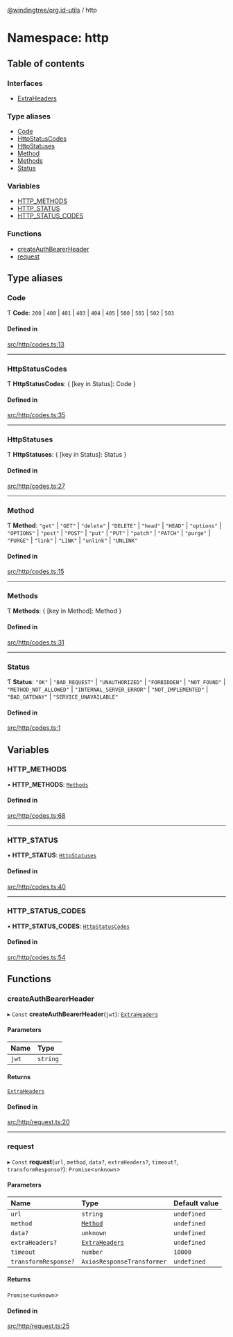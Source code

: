 [@windingtree/org.id-utils](../README.md) / http

# Namespace: http

## Table of contents

### Interfaces

- [ExtraHeaders](../interfaces/http.ExtraHeaders.md)

### Type aliases

- [Code](http.md#code)
- [HttpStatusCodes](http.md#httpstatuscodes)
- [HttpStatuses](http.md#httpstatuses)
- [Method](http.md#method)
- [Methods](http.md#methods)
- [Status](http.md#status)

### Variables

- [HTTP\_METHODS](http.md#http_methods)
- [HTTP\_STATUS](http.md#http_status)
- [HTTP\_STATUS\_CODES](http.md#http_status_codes)

### Functions

- [createAuthBearerHeader](http.md#createauthbearerheader)
- [request](http.md#request)

## Type aliases

### Code

Ƭ **Code**: ``200`` \| ``400`` \| ``401`` \| ``403`` \| ``404`` \| ``405`` \| ``500`` \| ``501`` \| ``502`` \| ``503``

#### Defined in

[src/http/codes.ts:13](https://github.com/windingtree/org.id-sdk/blob/fc1d09f/packages/utils/src/http/codes.ts#L13)

___

### HttpStatusCodes

Ƭ **HttpStatusCodes**: { [key in Status]: Code }

#### Defined in

[src/http/codes.ts:35](https://github.com/windingtree/org.id-sdk/blob/fc1d09f/packages/utils/src/http/codes.ts#L35)

___

### HttpStatuses

Ƭ **HttpStatuses**: { [key in Status]: Status }

#### Defined in

[src/http/codes.ts:27](https://github.com/windingtree/org.id-sdk/blob/fc1d09f/packages/utils/src/http/codes.ts#L27)

___

### Method

Ƭ **Method**: ``"get"`` \| ``"GET"`` \| ``"delete"`` \| ``"DELETE"`` \| ``"head"`` \| ``"HEAD"`` \| ``"options"`` \| ``"OPTIONS"`` \| ``"post"`` \| ``"POST"`` \| ``"put"`` \| ``"PUT"`` \| ``"patch"`` \| ``"PATCH"`` \| ``"purge"`` \| ``"PURGE"`` \| ``"link"`` \| ``"LINK"`` \| ``"unlink"`` \| ``"UNLINK"``

#### Defined in

[src/http/codes.ts:15](https://github.com/windingtree/org.id-sdk/blob/fc1d09f/packages/utils/src/http/codes.ts#L15)

___

### Methods

Ƭ **Methods**: { [key in Method]: Method }

#### Defined in

[src/http/codes.ts:31](https://github.com/windingtree/org.id-sdk/blob/fc1d09f/packages/utils/src/http/codes.ts#L31)

___

### Status

Ƭ **Status**: ``"OK"`` \| ``"BAD_REQUEST"`` \| ``"UNAUTHORIZED"`` \| ``"FORBIDDEN"`` \| ``"NOT_FOUND"`` \| ``"METHOD_NOT_ALLOWED"`` \| ``"INTERNAL_SERVER_ERROR"`` \| ``"NOT_IMPLEMENTED"`` \| ``"BAD_GATEWAY"`` \| ``"SERVICE_UNAVAILABLE"``

#### Defined in

[src/http/codes.ts:1](https://github.com/windingtree/org.id-sdk/blob/fc1d09f/packages/utils/src/http/codes.ts#L1)

## Variables

### HTTP\_METHODS

• **HTTP\_METHODS**: [`Methods`](http.md#methods)

#### Defined in

[src/http/codes.ts:68](https://github.com/windingtree/org.id-sdk/blob/fc1d09f/packages/utils/src/http/codes.ts#L68)

___

### HTTP\_STATUS

• **HTTP\_STATUS**: [`HttpStatuses`](http.md#httpstatuses)

#### Defined in

[src/http/codes.ts:40](https://github.com/windingtree/org.id-sdk/blob/fc1d09f/packages/utils/src/http/codes.ts#L40)

___

### HTTP\_STATUS\_CODES

• **HTTP\_STATUS\_CODES**: [`HttpStatusCodes`](http.md#httpstatuscodes)

#### Defined in

[src/http/codes.ts:54](https://github.com/windingtree/org.id-sdk/blob/fc1d09f/packages/utils/src/http/codes.ts#L54)

## Functions

### createAuthBearerHeader

▸ `Const` **createAuthBearerHeader**(`jwt`): [`ExtraHeaders`](../interfaces/http.ExtraHeaders.md)

#### Parameters

| Name | Type |
| :------ | :------ |
| `jwt` | `string` |

#### Returns

[`ExtraHeaders`](../interfaces/http.ExtraHeaders.md)

#### Defined in

[src/http/request.ts:20](https://github.com/windingtree/org.id-sdk/blob/fc1d09f/packages/utils/src/http/request.ts#L20)

___

### request

▸ `Const` **request**(`url`, `method`, `data?`, `extraHeaders?`, `timeout?`, `transformResponse?`): `Promise`<`unknown`\>

#### Parameters

| Name | Type | Default value |
| :------ | :------ | :------ |
| `url` | `string` | `undefined` |
| `method` | [`Method`](http.md#method) | `undefined` |
| `data?` | `unknown` | `undefined` |
| `extraHeaders?` | [`ExtraHeaders`](../interfaces/http.ExtraHeaders.md) | `undefined` |
| `timeout` | `number` | `10000` |
| `transformResponse?` | `AxiosResponseTransformer` | `undefined` |

#### Returns

`Promise`<`unknown`\>

#### Defined in

[src/http/request.ts:25](https://github.com/windingtree/org.id-sdk/blob/fc1d09f/packages/utils/src/http/request.ts#L25)
